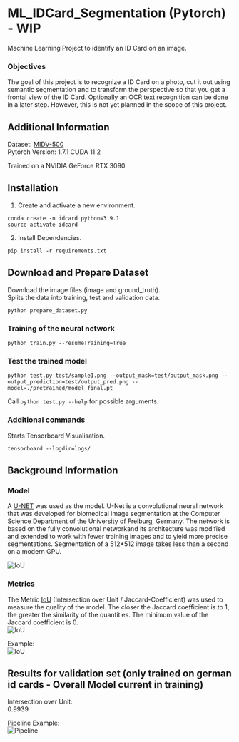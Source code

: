 # ML_IDCard_Segmentation (Pytorch) - WIP
Machine Learning Project to identify an ID Card on an image.  

### Objectives
The goal of this project is to recognize a ID Card on a photo, cut it out using semantic segmentation and to 
transform the perspective so that you get a frontal view of the ID Card.
Optionally an OCR text recognition can be done in a later step.
However, this is not yet planned in the scope of this project.

## Additional Information
Dataset: [MIDV-500](https://arxiv.org/abs/1807.05786)   
Pytorch Version: 1.7.1 CUDA 11.2

Trained on a NVIDIA GeForce RTX 3090

## Installation
1. Create and activate a new environment.
```
conda create -n idcard python=3.9.1
source activate idcard
```
2. Install Dependencies.
```
pip install -r requirements.txt
```

## Download and Prepare Dataset
Download the image files (image and ground_truth).  
Splits the data into training, test and validation data.
```
python prepare_dataset.py
```

### Training of the neural network
```
python train.py --resumeTraining=True
```

### Test the trained model
```
python test.py test/sample1.png --output_mask=test/output_mask.png --output_prediction=test/output_pred.png --model=./pretrained/model_final.pt
```

Call `python test.py --help` for possible arguments. 

### Additional commands
Starts Tensorboard Visualisation.
```
tensorboard --logdir=logs/
```

## Background Information

### Model
A [U-NET](https://arxiv.org/abs/1505.04597) was used as the model.
U-Net is a convolutional neural network that was developed for biomedical image segmentation at the
Computer Science Department of the University of Freiburg, Germany.
The network is based on the fully convolutional networkand its architecture was modified and extended to work with
fewer training images and to yield more precise segmentations. 
Segmentation of a 512*512 image takes less than a second on a modern GPU.
  
![IoU](assets/unet.jpg "U-Net")

### Metrics
The Metric [IoU](https://arxiv.org/abs/1902.09630) (Intersection over Unit / Jaccard-Coefficient) was used
to measure the quality of the model.
The closer the Jaccard coefficient is to 1, the greater the similarity of the quantities. The minimum value of the Jaccard coefficient is 0.   
![IoU](assets/iou_formular1.png "IoU")
  
Example:  
![IoU](assets/iou.png "IoU")

## Results for validation set (only trained on german id cards - Overall Model current in training)
Intersection over Unit:  
0.9939

Pipeline Example:  
![Pipeline](assets/pipeline.png "Workflow Pipeline")


